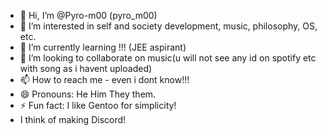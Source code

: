 - 👋 Hi, I’m @Pyro-m00 (pyro_m00)
- 👀 I’m interested in self and society development, music, philosophy, OS, etc.
- 🌱 I’m currently learning !!! (JEE aspirant)
- 💞️ I’m looking to collaborate on music(u will not see any id on spotify etc with song as i havent uploaded)
- 📫 How to reach me - even i dont know!!!
- 😄 Pronouns: He Him They them.
- ⚡ Fun fact: I like Gentoo for simplicity!
- I think of making Discord!
<!---
GO SEE THE PREVIEW !!!
--->
